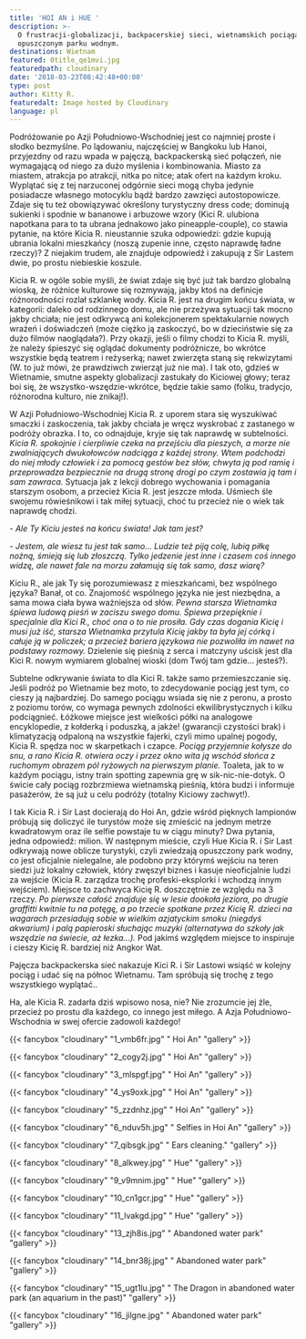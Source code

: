 ```yaml
---
title: 'HOI AN i HUE '
description: >-
  O frustracji-globalizacji, backpacerskiej sieci, wietnamskich pociągach i
  opuszczonym parku wodnym. 
destinations: Wietnam
featured: 0title_qe1mvi.jpg
featuredpath: cloudinary
date: '2018-03-23T08:42:48+00:00'
type: post
author: Kitty R.
featuredalt: Image hosted by Cloudinary
language: pl
---
```

Podróżowanie po Azji Południowo-Wschodniej jest co najmniej proste i słodko bezmyślne. Po lądowaniu, najczęściej w Bangkoku lub Hanoi, przyjezdny od razu wpada w pajęczą, backpackerską sieć połączeń, nie wymagającą od niego za dużo myślenia i kombinowania. Miasto za miastem, atrakcja po atrakcji, nitka po nitce; atak ofert na każdym kroku. Wyplątać się z tej narzuconej odgórnie sieci mogą chyba jedynie posiadacze własnego motocyklu bądź bardzo zawzięci autostopowicze. Zdaje się tu też obowiązywać określony turystyczny dress code; dominują sukienki i spodnie w bananowe i arbuzowe wzory (Kici R. ulubiona napotkana para to ta ubrana jednakowo jako pineapple-couple), co stawia pytanie, na które Kicia R. nieustannie szuka odpowiedzi: gdzie kupują ubrania lokalni mieszkańcy (noszą zupenie inne, często naprawdę ładne rzeczy)? Z niejakim trudem, ale znajduje odpowiedź i zakupują z Sir Lastem dwie, po prostu niebieskie koszule. 

Kicia R. w ogóle sobie myśli, że świat zdaje się być już tak bardzo globalną wioską, że różnice kulturowe się rozmywają, jakby ktoś na definicje różnorodności rozlał szklankę wody. Kicia R. jest na drugim końcu świata, w kategorii: daleko od rodzinnego domu, ale nie przeżywa sytuacji tak mocno jakby chciała; nie jest odkrywcą ani kolekcjonerem spektakularnie nowych wrażeń i doświadczeń (może ciężko ją zaskoczyć, bo w dzieciństwie się za dużo filmów naoglądała?). Przy okazji, jeśli o filmy chodzi to Kicia R. myśli, że należy śpieszyć się oglądać dokumenty podróżnicze, bo wkrótce wszystkie będą teatrem i reżyserką; nawet zwierzęta staną się rekwizytami (W. to już mówi, że prawdziwch zwierząt już nie ma). I tak oto, gdzieś w Wietnamie, smutne aspekty globalizacji zastukały do Kiciowej głowy; teraz boi się, że wszystko-wszędzie-wkrótce, będzie takie samo (folku, tradycjo, różnorodna kulturo, nie znikaj!).  

W Azji Południowo-Wschodniej Kicia R. z uporem stara się wyszukiwać smaczki i zaskoczenia, tak jakby chciała je wręcz wyskrobać z zastanego w podróży obrazka. I to, co odnajduje, kryje się tak naprawdę w subtelności. _Kicia R. spokojnie i cierpliwie czeka na przejściu dla pieszych, a morze nie zwalniających dwukołowców nadciąga z każdej strony. Wtem podchodzi do niej młody człowiek i za pomocą gestów bez słów, chwyta ją pod ramię i przeprowadza bezpiecznie na drugą stronę drogi po czym zostawia ją tam i sam zawraca._ Sytuacja jak z lekcji dobrego wychowania i pomagania starszym osobom, a przecież Kicia R. jest jeszcze młoda. Uśmiech śle swojemu rówieśnikowi i tak miłej sytuacji, choć tu przecież nie o wiek tak naprawdę chodzi. 

\- _Ale Ty Kiciu jesteś na końcu świata! Jak tam jest?_

_\- Jestem, ale wiesz tu jest tak samo... Ludzie też piją colę, lubią piłkę nożną, śmieją się lub złoszczą. Tylko jedzenie jest inne i czasem coś innego widzę, ale nawet fale na morzu załamują się tak samo, dasz wiarę?_

Kiciu R., ale jak Ty się porozumiewasz z mieszkańcami, bez wspólnego języka? Banał, ot co. Znajomość wspólnego języka nie jest niezbędna, a sama mowa ciała bywa ważniejsza od słów. _Pewna starsza Wietnamka śpiewa ludową pieśń w zaciszu swego domu. Śpiewa przepięknie i specjalnie dla Kici R., choć ona o to nie prosiła. Gdy czas dogania Kicię i musi już iść, starsza Wietnamka przytula Kicię jakby ta była jej córką i całuje ją w policzek; a przecież bariera językowa nie pozwoliła im nawet na podstawy rozmowy._ Dzielenie się pieśnią z serca i matczyny uścisk jest dla Kici R. nowym wymiarem globalnej wioski (dom Twój tam gdzie… jesteś?). 

Subtelne odkrywanie świata to dla Kici R. także samo przemieszczanie się. Jeśli podróż po Wietnamie bez moto, to zdecydowanie pociąg jest tym, co cieszy ją najbardziej. Do samego pociągu wsiada się nie z peronu, a prosto z poziomu torów, co wymaga pewnych zdolności ekwilibrystycznych i kilku podciągnieć. Łóżkowe miejsce jest wielkości półki na analogowe encyklopedie, z kołderką i poduszką, a jakże! (gwarancji czystości brak) i klimatyzacją odpaloną na wszystkie fajerki, czyli mimo upalnej pogody, Kicia R. spędza noc w skarpetkach i czapce. _Pociąg przyjemnie kołysze do snu, a rano Kicia R. otwiera oczy i przez okno wita ją wschód słońca z ruchomym obrazem pól ryżowych na pierwszym planie._ Toaleta, jak to w każdym pociągu, istny train spotting zapewnia grę w sik-nic-nie-dotyk. O świcie cały pociąg rozbrzmiewa wietnamską pieśnią, która budzi i informuje pasażerów, że są już u celu podróży (totalny Kiciowy zachwyt!). 

I tak Kicia R. i Sir Last docierają do Hoi An, gdzie wśród pięknych lampionów próbują się doliczyć ile turystów może się zmieścić na jednym metrze kwadratowym oraz ile selfie powstaje tu w ciągu minuty? Dwa pytania, jedna odpowiedź: milion. W następnym mieście, czyli Hue Kicia R. i Sir Last odkrywają nowe oblicze turystyki, czyli zwiedzają opuszczony park wodny, co jest oficjalnie nielegalne, ale podobno przy którymś wejściu na teren siedzi już lokalny człowiek, który zwęszył biznes i kasuje nieoficjalnie ludzi za wejście (Kicia R. zarządza trochę profeski-eksplorki i wchodzą innym wejściem). Miejsce to zachwyca Kicię R. doszczętnie ze względu na 3 rzeczy. _Po pierwsze całość znajduje się w lesie dookoła jeziora, po drugie graffitti kwitnie tu na potęgę, a po trzecie spotkane przez Kicię R. dzieci na wagarach przesiadują sobie w wielkim azjatyckim smoku (niegdyś akwarium) i palą papieroski słuchając muzyki (alternatywa do szkoły jak wszędzie na świecie, aż łezka...)._ Pod jakimś względem miejsce to inspiruje i cieszy Kicię R. bardziej niż Angkor Wat. 

Pajęcza backpackerska sieć nakazuje Kici R. i Sir Lastowi wsiąść w kolejny pociąg i udać się na północ Wietnamu. Tam spróbują się trochę z tego wszystkiego wyplątać.. 

Ha, ale Kicia R. zadarła dziś wpisowo nosa, nie? Nie zrozumcie jej źle, przecież po prostu dla każdego, co innego jest miłego. A Azja Południowo-Wschodnia w swej ofercie zadowoli każdego!

{{< fancybox "cloudinary" "1_vmb6fr.jpg" "         Hoi An" "gallery" >}}

{{< fancybox "cloudinary" "2_cogy2j.jpg" "         Hoi An" "gallery" >}}

{{< fancybox "cloudinary" "3_mlspgf.jpg" "         Hoi An" "gallery" >}}

{{< fancybox "cloudinary" "4_ys9oxk.jpg" "         Hoi An" "gallery" >}}

{{< fancybox "cloudinary" "5_zzdnhz.jpg" "         Hoi An" "gallery" >}}

{{< fancybox "cloudinary" "6_nduv5h.jpg" "         Selfies in Hoi An" "gallery" >}}

{{< fancybox "cloudinary" "7_qibsgk.jpg" "         Ears cleaning." "gallery" >}}

{{< fancybox "cloudinary" "8_alkwey.jpg" "         Hue" "gallery" >}}

{{< fancybox "cloudinary" "9_v9mnim.jpg" "         Hue" "gallery" >}}

{{< fancybox "cloudinary" "10_cn1gcr.jpg" "         Hue" "gallery" >}}

{{< fancybox "cloudinary" "11_lvakgd.jpg" "         Hue" "gallery" >}}

{{< fancybox "cloudinary" "13_zjh8is.jpg" "         Abandoned water park" "gallery" >}}

{{< fancybox "cloudinary" "14_bnr38j.jpg" "         Abandoned water park" "gallery" >}}

{{< fancybox "cloudinary" "15_ugt1lu.jpg" "         The Dragon in abandoned water park (an aquarium in the past)" "gallery" >}}

{{< fancybox "cloudinary" "16_jilgne.jpg" "         Abandoned water park" "gallery" >}}
